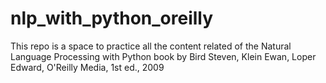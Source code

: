 # nlp_with_python_oreilly
This repo is a space to practice all the content related of the Natural Language Processing with Python book by Bird Steven, Klein Ewan, Loper Edward, O'Reilly Media, 1st ed., 2009
